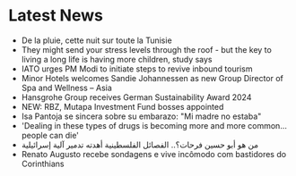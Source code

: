 # Latest News
-  De la pluie, cette nuit sur toute la Tunisie
-  They might send your stress levels through the roof - but the key to living a long life is having more children, study says
-  IATO urges PM Modi to initiate steps to revive inbound tourism
-  Minor Hotels welcomes Sandie Johannessen as new Group Director of Spa and Wellness – Asia
-  Hansgrohe Group receives German Sustainability Award 2024
-  NEW: RBZ, Mutapa Investment Fund bosses appointed
-  Isa Pantoja se sincera sobre su embarazo: "Mi madre no estaba"
-  'Dealing in these types of drugs is becoming more and more common... people can die'
-  من هو أبو حسين فرحات؟.. الفصائل الفلسطينية أهدته تدمير آلية إسرائيلية
-  Renato Augusto recebe sondagens e vive incômodo com bastidores do Corinthians
